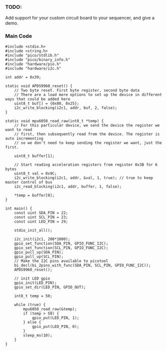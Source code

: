### TODO:

Add support for your custom circuit board to your sequencer, and give a demo.

### Main Code

    #include <stdio.h>
    #include <string.h>
    #include "pico/stdlib.h"
    #include "pico/binary_info.h"
    #include "hardware/pio.h"
    #include "hardware/i2c.h"

    int addr = 0x39;

    static void APDS9960_reset() {
        // Two byte reset. First byte register, second byte data
        // There are a load more options to set up the device in different ways that could be added here
        uint8_t buf[] = {0x80, 0x25};
        i2c_write_blocking(i2c1, addr, buf, 2, false);
    }

    static void mpu6050_read_raw(int8_t *temp) {
        // For this particular device, we send the device the register we want to read
        // first, then subsequently read from the device. The register is auto incrementing
        // so we don't need to keep sending the register we want, just the first.

        uint8_t buffer[1];

        // Start reading acceleration registers from register 0x3B for 6 bytes
        uint8_t val = 0x9C;
        i2c_write_blocking(i2c1, addr, &val, 1, true); // true to keep master control of bus
        i2c_read_blocking(i2c1, addr, buffer, 1, false);

        *temp = buffer[0];
    }

    int main() {
        const uint SDA_PIN = 22;
        const uint SCL_PIN = 23;
        const uint LED_PIN = 29;

        stdio_init_all();

        i2c_init(i2c1, 200*1000);
        gpio_set_function(SDA_PIN, GPIO_FUNC_I2C);
        gpio_set_function(SCL_PIN, GPIO_FUNC_I2C);
        gpio_pull_up(SDA_PIN);
        gpio_pull_up(SCL_PIN);
        // Make the I2C pins available to picotool
        bi_decl(bi_2pins_with_func(SDA_PIN, SCL_PIN, GPIO_FUNC_I2C));
        APDS9960_reset();

        // init LED gpio
        gpio_init(LED_PIN);
        gpio_set_dir(LED_PIN, GPIO_OUT);

        int8_t temp = 50;

        while (true) {     
            mpu6050_read_raw(&temp);
            if (temp > 50) {
                gpio_put(LED_PIN, 1);
            } else {
                gpio_put(LED_PIN, 0);
            }
            sleep_ms(10);
        }
    }

